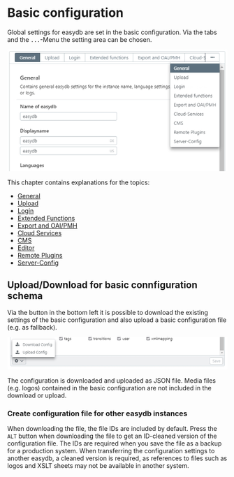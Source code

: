 # Basic configuration

Global settings for easydb are set in the basic configuration. Via the tabs and the <code class="button">...</code>-Menu the setting area can be chosen.

![](basis_config_en.jpg)

This chapter contains explanations for the topics:

* [General](general/general.html)
* [Upload](upload/upload.html)
* [Login](login/login.html)
* [Extended Functions](extended/extended.html)
* [Export and OAI/PMH](export/export.html)
* [Cloud Services](cloud/cloud.html)
* [CMS](cms/cms.html)
* [Editor](editor/editor.html)
* [Remote Plugins](plugins/plugins.html)
* [Server-Config](server-config/server-config.html)

## Upload/Download for basic connfiguration schema

Via the <i class="fa fa-cog"></i> button in the bottom left it is possible to download the existing settings of the basic configuration and also upload a basic configuration file (e.g. as fallback).

![](basis_config_schema_en.jpg)

The configuration is downloaded and uploaded as JSON file. Media files (e.g. logos) contained in the basic configuration are not included in the download or upload.

### Create configuration file for other easydb instances

When downloading the file, the file IDs are included by default. Press the `ALT` button when downloading the file to get an ID-cleaned version of the configuration file. The IDs are required when you save the file as a backup for a production system. When transferring the configuration settings to another easydb, a cleaned version is required, as references to files such as logos and XSLT sheets may not be available in another system.
